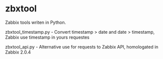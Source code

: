 zbxtool
=======

Zabbix tools writen in Python.

zbxtool_timestamp.py - Convert timestamp > date and date > timestamp, Zabbix use timestamp in yours requestes

zbxtool_api.py - Alternative use for requests to Zabbix API, homologated in Zabbix 2.0.4
